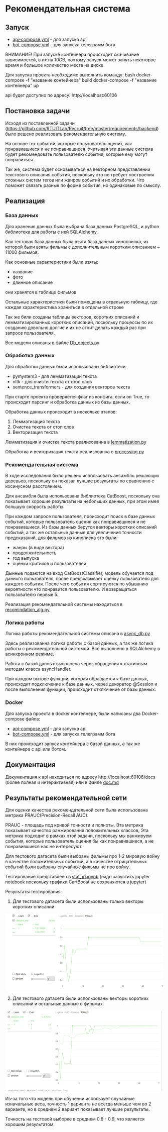 # Рекомендательная система

## Запуск

- [api-compose.yml](api-compose.yml) - для запуска api
- [bot-compose.yml](bot-compose.yml) - для запуска телеграмм бота

ВНИМАНИЕ! При запуске контейнера происходит скачивание зависимостей, а их на 10GB,
поэтому запуск может занять некоторое время и большое количество места на диске.

Для запуска проекта необходимо выполнить команду:
bash
docker-compose -f "название контейнера" build
docker-compose -f "название контейнера" up


api будет доступно по адресу: http://localhost:60106

## Постановка задачи

Исходя из поставленной задачи (https://github.com/RTUITLab/Recruit/tree/master/requirements/backend)
было решено реализовать рекомендательную систему.

На основе тех событий, которые пользователь оценит, как понравившиеся и не понравившиеся.
Учитывая эти данные система будет рекомендовать пользователю события, которые ему могут понравиться.

Так же, система будет основываться на векторном представлении текстового описания события, поскольку это не требует
построения сложных систем тегов или жанров событий и их обработки.
Что поможет связать разные по форме события, но одинаковые по смыслу.

## Реализация

### База данных

Для хранения данных была выбрана база данных PostgreSQL, и python библиотека для работы с ней SQLAlchemy.

Как тестовая база данных была взята база данных кинопоиска, из которой были взяты фильмы с дополнительным коротким
описанием ~ 11000 фильмов.

Как основные характеристики были взяты:
- название
- фото
- длинное описание

они хранятся в таблице фильмов

Остальные характеристики были помещены в отдельную таблицу, где каждая характеристика храниться в отдельной строке

Так же били созданы таблицы векторов, коротких описаний и лемматизированных коротких описаний, поскольку процессы
по их созданию довольно долгие и их не стоит делать каждый раз при запросе пользователя.

Все модели описаны в файле [Db_objects.py](database%2FDb_objects.py)

### Обработка данных

Для обработки данных были использованы библиотеки:
- pymystem3 - для лемматизации текста
- nltk - для очисти текста от стоп слов
- sentence_transformers - для создания векторов текста

При старте проекта проверяется флаг из конфига, если он True, то происходит парсинг и обработка данных из базы данных.

Обработка данных происходит в несколько этапов:
1. Лемматизация текста
2. Очистка текста от стоп слов
3. Векторизация текста

Лемматизация и очистка текста реализованна в [lemmatization.py](database%2FNLP%2Flemmatization.py)

Обработка и векторизация текста реализованна в [processing.py](database%2FNLP%2Fprocessing.py)

### Рекомендательная система

В ходе исследования было решено использовать ансамбль решающих деревьев, поскольку он показал лучшие результаты
по сравнению с косинусном расстоянием.

Для ансамбля была использована библиотека CatBoost, поскольку она показывает хорошие результаты на небольших данных,
при этом имея большую скорость работы.

При каждом запросе пользователя, происходит поиск в базе данных событий, которые пользователь оценил как понравившиеся
и не понравившиеся.
Из базы данных берутся векторы коротких описаний событий, а так же остальные данные для увеличения точности
предсказаний, для фильмов из кинописка это были:
- жанры (в виде вектора)
- продолжительность
- год выпуска
- оценки критиков и пользователей

Дынные подаются на вход CatBoostClassifier, модель обучается под данного пользователя, после предсказывает оценку
пользователя для каждого события.
После чего события сортируются по убыванию вероятности что понравится пользователю.
И возвращаться пользователю первые 5.

Реализация рекомендательной системы находиться в [recomindation_alg.py](database%2Frecomindation_alg.py)

### Логика работы

Логика работы рекомендательной системы описана в [async_db.py](database%2Fasync_db.py)

Здесь реализованна логика работы с базой данных, а так же логика работы с рекомендательной системой.
Все выполнено в SQLAlchemy в асинхронном режиме.

Работа с базой данных выполнена через обращения к статичным методам класса asyncHandler.

При каждом вызове функции, которая обращается к базе данных, происходит подключение к базе данных, через декоратор
@Session и после выполнения функции, происходит отключение от базы данных.

### Docker

Для запуска проекта в docker контейнере, были написаны два Docker-compose файла:
- [api-compose.yml](api-compose.yml) - для запуска api
- [bot-compose.yml](bot-compose.yml) - для запуска телеграмм бота

В них происходит запуск контейнера с базой данных, а так же контейнера с api или ботом.

## Документация

Документация к api находиться по адресу http://localhost:60106/docs (более полная и интерактивная) или
в файле [doc.md](api%2Fdoc.md)

## Результаты рекомендательной сети

Для оценки качества рекомендательной сети была использована метрика PRAUC(Precision-Recall AUC).

PRAUC - площадь под кривой точности и полноты. Эта метрика показывает качество ранжирования положительных классов,
Эта метрика подходит в рамках этой задачи, поскольку мы ранжируем события, которые пользователь оценил бы как
понравившиеся, а не понравившиеся нас не интересуют.

Для тестового датасета были выбраны фильмы про 1-2 мировую войну в качестве положительных событий, а в качестве
отрицательных событий были выбраны случайные фильмы не про войну.

Тестирование представлено в [stat_jp.ipynb](statistic%2Fstat_jp.ipynb) (надо запустить jupyter notebook
поскольку графики CartBoost не сохраняются в jupyter)

Результаты тестирования:

1. Для тестового датасета были использованы только векторы коротких описаний

![img1.png](statistic%2Fimg1.png)

2. Для тестового датасета были использованы векторы коротких описаний и остальные данные о фильмах

![img2.png](statistic%2Fimg2.png)

Из-за того что модель при обучении использует случайные изначальные веса, точность 1 варианта не всегда меньше чем
во 2 варианте, но в среднем 2 вариант показывает лучшие результаты.

Точность на тестовой выборке в среднем 0.8 - 0.9, что является хорошим результатом.